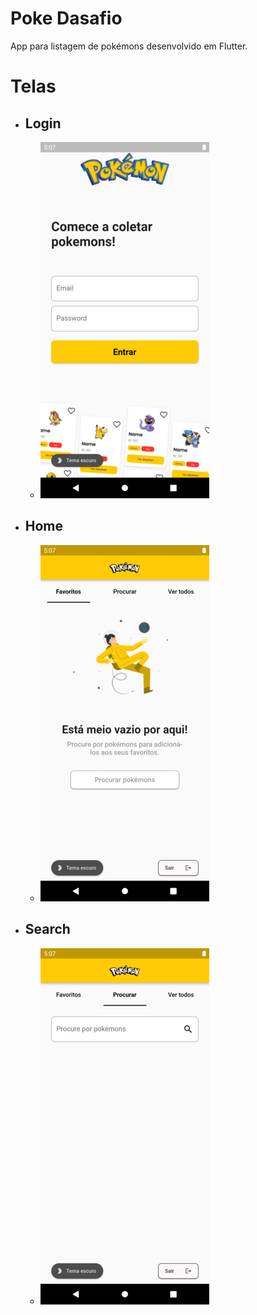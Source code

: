 # Poke Dasafio

App para listagem de pokémons desenvolvido em Flutter.

# Telas

- ## Login
  - ![Login](./assets/login.png)
  
- ## Home
  - ![Favoritos](./assets/favoritos.png)
  
- ## Search
  - ![Search](./assets/pesquisa.png)  

